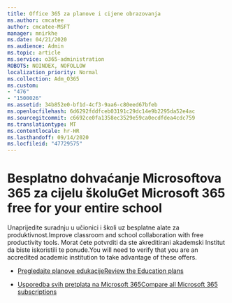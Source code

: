 ```yaml
---
title: Office 365 za planove i cijene obrazovanja
ms.author: cmcatee
author: cmcatee-MSFT
manager: mnirkhe
ms.date: 04/21/2020
ms.audience: Admin
ms.topic: article
ms.service: o365-administration
ROBOTS: NOINDEX, NOFOLLOW
localization_priority: Normal
ms.collection: Adm_O365
ms.custom:
- "476"
- "1500026"
ms.assetid: 34b852e0-bf1d-4cf3-9aa6-c80eed67bfeb
ms.openlocfilehash: 6d6292fddfceb03191c29dc14e9b2295da52e4ac
ms.sourcegitcommit: c6692ce0fa1358ec3529e59ca0ecdfdea4cdc759
ms.translationtype: MT
ms.contentlocale: hr-HR
ms.lasthandoff: 09/14/2020
ms.locfileid: "47729575"
---
```

# <a name="get-microsoft-365-free-for-your-entire-school"></a><span data-ttu-id="80c6e-102">Besplatno dohvaćanje Microsoftova 365 za cijelu školu</span><span class="sxs-lookup"><span data-stu-id="80c6e-102">Get Microsoft 365 free for your entire school</span></span>

<span data-ttu-id="80c6e-103">Unaprijedite suradnju u učionici i školi uz besplatne alate za produktivnost.</span><span class="sxs-lookup"><span data-stu-id="80c6e-103">Improve classroom and school collaboration with free productivity tools.</span></span> <span data-ttu-id="80c6e-104">Morat ćete potvrditi da ste akreditirani akademski Institut da biste iskoristili te ponude.</span><span class="sxs-lookup"><span data-stu-id="80c6e-104">You will need to verify that you are an accredited academic institution to take advantage of these offers.</span></span>
  
- [<span data-ttu-id="80c6e-105">Pregledajte planove edukacije</span><span class="sxs-lookup"><span data-stu-id="80c6e-105">Review the Education plans</span></span>](https://products.office.com/academic/compare-office-365-education-plans)

- [<span data-ttu-id="80c6e-106">Usporedba svih pretplata na Microsoft 365</span><span class="sxs-lookup"><span data-stu-id="80c6e-106">Compare all Microsoft 365 subscriptions</span></span>](https://products.office.com/business/compare-more-office-365-for-business-plans)